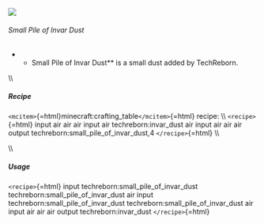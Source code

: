 ![](/mods/techreborn/small_pile_of_invar_dust.png)

###### Small Pile of Invar Dust

-   -   Small Pile of Invar Dust** is a small dust added by
        TechReborn.

\\\\

##### Recipe

`<mcitem>`{=html}minecraft:crafting_table`</mcitem>`{=html} recipe: \\\\
`<recipe>`{=html} input air air air input air techreborn:invar_dust air
input air air air output techreborn:small_pile_of_invar_dust,4
`</recipe>`{=html} \\\\

\\\\

##### Usage

`<recipe>`{=html} input techreborn:small_pile_of_invar_dust
techreborn:small_pile_of_invar_dust air input
techreborn:small_pile_of_invar_dust techreborn:small_pile_of_invar_dust
air input air air air output techreborn:invar_dust `</recipe>`{=html}
